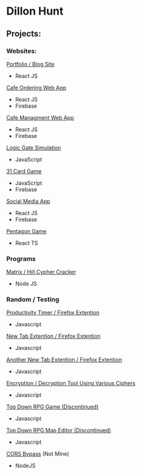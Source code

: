 # Dillon Hunt
## Projects:

### Websites:

[Portfolio / Blog Site](https://github.com/Dillon-Hunt/dillon-hunt.com)
- React JS

[Cafe Ordering Web App](https://github.com/Dillon-Hunt/cafe-web-app)
- React JS
- Firebase

[Cafe Managment Web App](https://github.com/Dillon-Hunt/cafe-managment-web-app)
- React JS
- Firebase

[Logic Gate Simulation](https://github.com/Dillon-Hunt/logic-gate-simulation)
- JavaScript

[31 Card Game](https://github.com/Dillon-Hunt/31)
- JavaScript
- Firebase

[Social Media App](https://github.com/Dillon-Hunt/social-media-platform)
- React JS
- Firebase

[Pentagon Game](https://github.com/Dillon-Hunt/pentagon)
- React TS

### Programs

[Matrix / Hill Cypher Cracker](https://github.com/Dillon-Hunt/Specialist-Mathematics-2022)
- Node JS

### Random / Testing

[Productivity Timer / Firefox Extention](https://github.com/Dillon-Hunt/Focus-Idle-City)
- Javascript

[New Tab Extention / Firefox Extention](https://github.com/Dillon-Hunt/NewTab)
- Javascript 

[Another New Tab Extention / Firefox Extention](https://github.com/Dillon-Hunt/NewTab-Pastels)
- Javascript 

[Encryption / Decryption Tool Using Various Ciphers](https://github.com/Dillon-Hunt/Encrypt)
- Javascript 

[Top Down RPG Game (Discontinued)](https://github.com/Dillon-Hunt/Top-Down-RPG)
- Javascript

[Top Down RPG Map Editor (Discontinued)](https://github.com/Dillon-Hunt/Top-Down-RPG-Editor)
- Javascript

[CORS Bypass](https://github.com/Dillon-Hunt/cors) (Not Mine)
- NodeJS
